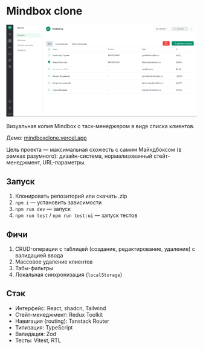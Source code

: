 # Mindbox clone

![App picture](/public/demo.png)

Визуальная копия Mindbox с таск-менеджером в виде списка клиентов.

Демо: [mindboxclone.vercel.app](https://mindboxclone.vercel.app)

Цель проекта — максимальная схожесть с самим Майндбоксом (в рамках разумного): дизайн-система, нормализованный стейт-менеджмент, URL-параметры.

## Запуск

1. Клонировать репозиторий или скачать .zip
2. `npm i` — установить зависимости
3. `npm run dev` — запуск
4. `npm run test` / `npm run test:ui` — запуск тестов

## Фичи

1. CRUD-операции с таблицей (создание, редактирование, удаление) с валидацией ввода
2. Массовое удаление клиентов
3. Табы-фильтры
4. Локальная синхронизация (`localStorage`)

## Стэк

- Интерфейс: React, shadcn, Tailwind
- Стейт-менеджмент: Redux Toolkit
- Навигация (routing): Tanstack Router
- Типизация: TypeScript
- Валидация: Zod
- Тесты: Vitest, RTL
